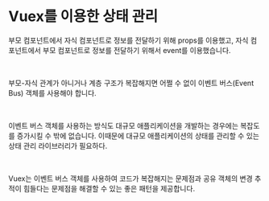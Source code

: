 # Vuex를 이용한 상태 관리

부모 컴포넌트에서 자식 컴포넌트로 정보를 전달하기 위해 props를 이용했고, 자식 컴포넌트에서 부모 컴포넌트로 정보를 전달하기 위해서 event를 이용했습니다.

<br>

부모-자식 관계가 아니거나 계층 구조가 복잡해지면 어쩔 수 없이 이벤트 버스(Event Bus) 객체를 사용해야 합니다.

<br>

이벤트 버스 객체를 사용하는 방식도 대규모 애플리케이션을 개발하는 경우에는 복잡도를 증가시킬 수 밖에 없습니다. 이때문에 대규모 애플리케이션의 상태를 관리할 수 있는 상태 관리 라이브러리가 필요하다.

<br>

Vuex는 이벤트 버스 객체를 사용하여 코드가 복잡해지는 문제점과 공유 객체의 변경 추적이 힘들다는 문제점을 해결할 수 있는 좋은 패턴을 제공합니다.